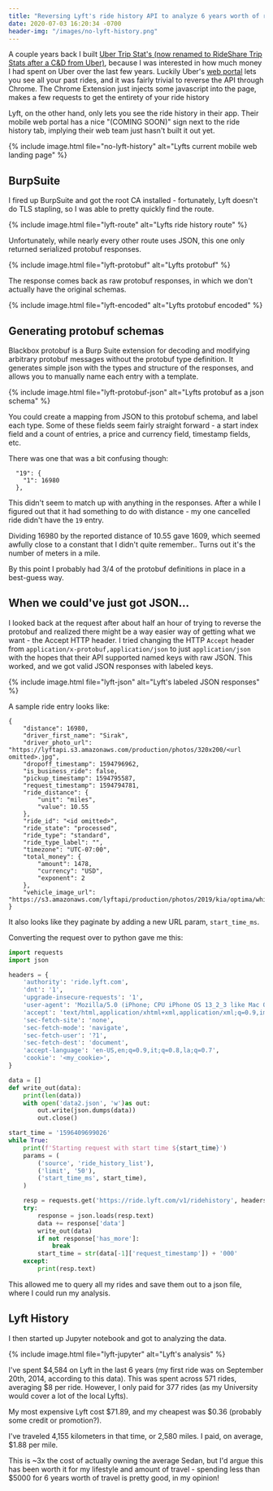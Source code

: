 ```yaml
---
title: "Reversing Lyft's ride history API to analyze 6 years worth of rides"
date: 2020-07-03 16:20:34 -0700
header-img: "/images/no-lyft-history.png"
---
```


A couple years back I built [Uber Trip Stat's (now renamed to RideShare Trip Stats after a C&D from Uber)](https://chrome.google.com/webstore/detail/rideshare-trip-stats/kddlnbejbpknoedebeojobofnbdfhpnm?hl=en), because I was interested in how much money I had spent on Uber over the last few years. Luckily Uber's [web portal](http://riders.uber.com/trips) lets you see all your past rides, and it was fairly trivial to reverse the API through Chrome. The Chrome Extension just injects some javascript into the page, makes a few requests to get the entirety of your ride history

Lyft, on the other hand, only lets you see the ride history in their app. Their mobile web portal has a nice "(COMING SOON)" sign next to the ride history tab, implying their web team just hasn't built it out yet.

{% include image.html file="no-lyft-history" alt="Lyfts current mobile web landing page" %}

## BurpSuite

I fired up BurpSuite and got the root CA installed - fortunately, Lyft doesn't do TLS stapling, so I was able to pretty quickly find the route.

{% include image.html file="lyft-route" alt="Lyfts ride history route" %}

Unfortunately, while nearly every other route uses JSON, this one only returned serialized protobuf responses.

{% include image.html file="lyft-protobuf" alt="Lyfts protobuf" %}

The response comes back as raw protobuf responses, in which we don't actually have the original schemas.

{% include image.html file="lyft-encoded" alt="Lyfts protobuf encoded" %}

## Generating protobuf schemas

Blackbox protobuf is a Burp Suite extension for decoding and modifying arbitrary protobuf messages without the protobuf type definition. It generates simple json with the types and structure of the responses, and allows you to manually name each entry with a template.

{% include image.html file="lyft-protobuf-json" alt="Lyfts protobuf as a json schema" %}

You could create a mapping from JSON to this protobuf schema, and label each type. Some of these fields seem fairly straight forward - a start index field and a count of entries, a price and currency field, timestamp fields, etc.

There was one that was a bit confusing though:

```
  "19": {
    "1": 16980
  },
```

This didn't seem to match up with anything in the responses. After a while I figured out that it had something to do with distance - my one cancelled ride didn't have the `19` entry.

Dividing 16980 by the reported distance of 10.55 gave 1609, which seemed awfully close to a constant that I didn't quite remember.. Turns out it's the number of meters in a mile.

By this point I probably had 3/4 of the protobuf definitions in place in a best-guess way.

## When we could've just got JSON...

I looked back at the request after about half an hour of trying to reverse the protobuf and realized there might be a way easier way of getting what we want - the Accept HTTP header. I tried changing the HTTP `Accept` header from `application/x-protobuf,application/json` to just `application/json` with the hopes that their API supported named keys with raw JSON. This worked, and we got valid JSON responses with labeled keys.

{% include image.html file="lyft-json" alt="Lyft's labeled JSON responses" %}

A sample ride entry looks like:

```
{
    "distance": 16980,
    "driver_first_name": "Sirak",
    "driver_photo_url": "https://lyftapi.s3.amazonaws.com/production/photos/320x200/<url omitted>.jpg",
    "dropoff_timestamp": 1594796962,
    "is_business_ride": false,
    "pickup_timestamp": 1594795587,
    "request_timestamp": 1594794781,
    "ride_distance": {
        "unit": "miles",
        "value": 10.55
    },
    "ride_id": "<id omitted>",
    "ride_state": "processed",
    "ride_type": "standard",
    "ride_type_label": "",
    "timezone": "UTC-07:00",
    "total_money": {
        "amount": 1478,
        "currency": "USD",
        "exponent": 2
    },
    "vehicle_image_url": "https://s3.amazonaws.com/lyftapi/production/photos/2019/kia/optima/white/transparent/640x400/01534b5b03aabc69756790e3c8dd7e69.png"
}
```

It also looks like they paginate by adding a new URL param, `start_time_ms`.

Converting the request over to python gave me this:

```py
import requests
import json

headers = {
    'authority': 'ride.lyft.com',
    'dnt': '1',
    'upgrade-insecure-requests': '1',
    'user-agent': 'Mozilla/5.0 (iPhone; CPU iPhone OS 13_2_3 like Mac OS X) AppleWebKit/605.1.15 (KHTML, like Gecko) Version/13.0.3 Mobile/15E148 Safari/604.1',
    'accept': 'text/html,application/xhtml+xml,application/xml;q=0.9,image/avif,image/webp,image/apng,*/*;q=0.8,application/signed-exchange;v=b3;q=0.9',
    'sec-fetch-site': 'none',
    'sec-fetch-mode': 'navigate',
    'sec-fetch-user': '?1',
    'sec-fetch-dest': 'document',
    'accept-language': 'en-US,en;q=0.9,it;q=0.8,la;q=0.7',
    'cookie': '<my_cookie>',
}

data = []
def write_out(data):
    print(len(data))
    with open('data2.json', 'w')as out:
        out.write(json.dumps(data))
        out.close()

start_time = '1596409699026'
while True:
	print(f'Starting request with start time ${start_time}')
    params = (
        ('source', 'ride_history_list'),
        ('limit', '50'),
        ('start_time_ms', start_time),
    )

    resp = requests.get('https://ride.lyft.com/v1/ridehistory', headers=headers, params=params)
    try:
	    response = json.loads(resp.text)
	    data += response['data']
	    write_out(data)
	    if not response['has_more']:
	        break
	    start_time = str(data[-1]['request_timestamp']) + '000'
	except:
		print(resp.text)

```

This allowed me to query all my rides and save them out to a json file, where I could run my analysis.

## Lyft History

I then started up Jupyter notebook and got to analyzing the data.

{% include image.html file="lyft-jupyter" alt="Lyft's analysis" %}

I've spent $4,584 on Lyft in the last 6 years (my first ride was on September 20th, 2014, according to this data). This was spent across 571 rides, averaging $8 per ride. However, I only paid for 377 rides (as my University would cover a lot of the local Lyfts).

My most expensive Lyft cost $71.89, and my cheapest was $0.36 (probably some credit or promotion?).

I've traveled 4,155 kilometers in that time, or 2,580 miles. I paid, on average, $1.88 per mile.

This is \~3x the cost of actually owning the average Sedan, but I'd argue this has been worth it for my lifestyle and amount of travel - spending less than $5000 for 6 years worth of travel is pretty good, in my opinion!
